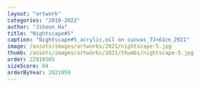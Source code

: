 ```yaml
---
layout: "artwork"
categories: "2018-2022"
author: "Jihoon Ha"
title: "Nightscape#5"
caption: "Nightscape#5_acrylic,oil on canvas_73×61㎝_2021"
image: /assets/images/artworks/2021/nightscape-5.jpg
thumb: /assets/images/artworks/2021/thumbs/nightscape-5.jpg
order: 22010505
sizeScore: 04
orderByYear: 2021059
---
```

